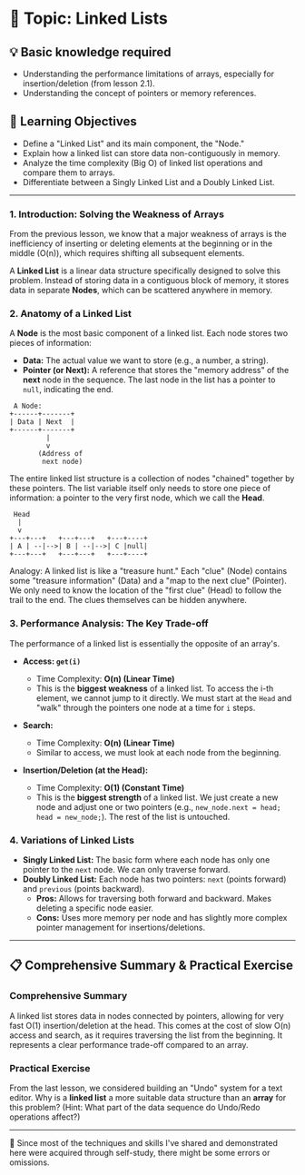 # 📖 Topic: Linked Lists

## 💡 Basic knowledge required

- Understanding the performance limitations of arrays, especially for insertion/deletion (from lesson 2.1).
- Understanding the concept of pointers or memory references.

## 🎯 Learning Objectives

- Define a "Linked List" and its main component, the "Node."
- Explain how a linked list can store data non-contiguously in memory.
- Analyze the time complexity (Big O) of linked list operations and compare them to arrays.
- Differentiate between a Singly Linked List and a Doubly Linked List.

---

### 1. Introduction: Solving the Weakness of Arrays

From the previous lesson, we know that a major weakness of arrays is the inefficiency of inserting or deleting elements at the beginning or in the middle (O(n)), which requires shifting all subsequent elements.

A **Linked List** is a linear data structure specifically designed to solve this problem. Instead of storing data in a contiguous block of memory, it stores data in separate **Nodes**, which can be scattered anywhere in memory.

### 2. Anatomy of a Linked List

A **Node** is the most basic component of a linked list. Each node stores two pieces of information:
-   **Data:** The actual value we want to store (e.g., a number, a string).
-   **Pointer (or Next):** A reference that stores the "memory address" of the **next** node in the sequence. The last node in the list has a pointer to `null`, indicating the end.

```
 A Node:
+------+-------+
| Data | Next  |
+------+-------+
         |
         v
       (Address of
        next node)
```

The entire linked list structure is a collection of nodes "chained" together by these pointers. The list variable itself only needs to store one piece of information: a pointer to the very first node, which we call the **Head**.

```
 Head
  |
  v
+---+---+   +---+---+   +---+----+
| A | --|-->| B | --|-->| C |null|
+---+---+   +---+---+   +---+----+
```

Analogy: A linked list is like a "treasure hunt." Each "clue" (Node) contains some "treasure information" (Data) and a "map to the next clue" (Pointer). We only need to know the location of the "first clue" (Head) to follow the trail to the end. The clues themselves can be hidden anywhere.

### 3. Performance Analysis: The Key Trade-off

The performance of a linked list is essentially the opposite of an array's.

-   **Access: `get(i)`**
    -   Time Complexity: **O(n) (Linear Time)**
    -   This is the **biggest weakness** of a linked list. To access the i-th element, we cannot jump to it directly. We must start at the `Head` and "walk" through the pointers one node at a time for `i` steps.

-   **Search:**
    -   Time Complexity: **O(n) (Linear Time)**
    -   Similar to access, we must look at each node from the beginning.

-   **Insertion/Deletion (at the Head):**
    -   Time Complexity: **O(1) (Constant Time)**
    -   This is the **biggest strength** of a linked list. We just create a new node and adjust one or two pointers (e.g., `new_node.next = head; head = new_node;`). The rest of the list is untouched.

### 4. Variations of Linked Lists

-   **Singly Linked List:** The basic form where each node has only one pointer to the `next` node. We can only traverse forward.
-   **Doubly Linked List:** Each node has two pointers: `next` (points forward) and `previous` (points backward).
    -   **Pros:** Allows for traversing both forward and backward. Makes deleting a specific node easier.
    -   **Cons:** Uses more memory per node and has slightly more complex pointer management for insertions/deletions.

---

## 📋 Comprehensive Summary & Practical Exercise

### Comprehensive Summary

A linked list stores data in nodes connected by pointers, allowing for very fast O(1) insertion/deletion at the head. This comes at the cost of slow O(n) access and search, as it requires traversing the list from the beginning. It represents a clear performance trade-off compared to an array.

### Practical Exercise

From the last lesson, we considered building an "Undo" system for a text editor. Why is a **linked list** a more suitable data structure than an **array** for this problem? (Hint: What part of the data sequence do Undo/Redo operations affect?)

---

📍 Since most of the techniques and skills I've shared and demonstrated here were acquired through self-study, there might be some errors or omissions.
